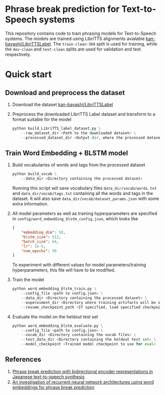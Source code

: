 # Phrase break prediction for Text-to-Speech systems

This repository contains code to train phrasing models for Text-to-Speech systems. The models are trained using LibriTTS alignments avialable [kan-bayashi/LibriTTSLabel](https://github.com/kan-bayashi/LibriTTSLabel). The `train-clean-360` split is used for training, while the `dev-clean` and `test-clean` splits are used for validation and test respectively.

# Quick start
## Download and preprocess the dataset
1. Download the dataset [kan-bayashi/LibriTTSLabel](https://github.com/kan-bayashi/LibriTTSLabel)

2. Preprocess the downloaded LibriTTS Label dataset and transform to a format suitable for the model

    ```python
    python build_LibriTTS_label_dataset.py \
        --raw_dataset_dir <Path to the downloaded dataset> \
        --processed_dataset_dir <Output dir, where the processed dataset will be written>
    ```
## Train Word Embedding + BLSTM model
1. Build vocabularies of words and tags from the processed dataset

    ```python
    python build_vocab \
        --data_dir <Directory containing the processed dataset>
    ```

    Running this script will save vocabulary files `data_dir/vocab/words.txt` and `data_dir/vocab/tags.txt` containing all the words and tags in the dataset. It will also save `data_dir/vocab/dataset_params.json` with some extra information.

2. All model parameters as well as training hyperparameters are specified in `config/word_embedding_blstm_config.json`, which looks like

    ```json
    {
        "embedding_dim": 50,
        "blstm_size": 512,
        "batch_size": 64,
        "lr": 1e-5,
        "num_epochs": 50
    }
    ```
    To experiment with different values for model parameters/training hyperparameters, this file will have to be modified.

3. Train the model

    ```python
    python word_embedding_blstm_train.py \
        --config_file <path to config.json> \
        --data_dir <Directory containing the processed dataset> \
        --expereiment_dir <Directory where training artifacts will be saved> \
        --resume_checkpoint_path <If specified, load specified checkpoint and resume training>
    ```

4. Evaluate the model on the heldout test set

    ```python
    python word_embedding_blstm_evaluate.py \
        --config_file <path to config.json> \
        --vocab_dir <Directory containing the vocab files> \
        --test_data_dir <Directory containing the heldout test set> \
        --model_checkpoint <Trained model checkpoint to use for eval>
    ```

## References
1. [Phrase break prediction with bidirectional encoder representations in Japanese text-to-speech synthesis](https://arxiv.org/pdf/2104.12395.pdf)
2. [An investigation of recurrent neural network architectures using word embeddings for phrase break prediction](https://www.isca-speech.org/archive_v0/Interspeech_2016/pdfs/0885.PDF)
